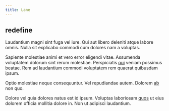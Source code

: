 ```yaml
---
title: Lane
---
```


## redefine

Laudantium magni sint fuga vel iure. Qui aut libero deleniti atque labore omnis. Nulla sit explicabo commodi cum dolores nam a voluptas.

Sapiente molestiae animi et vero error eligendi vitae. Assumenda voluptatem dolorum sint rerum molestiae. Perspiciatis [qui](/eos/est/autem/steel_national.md) veniam possimus beatae. Rem ad laudantium commodi voluptatem rem quaerat quibusdam ipsum.

Optio molestiae neque consequuntur. Vel repudiandae autem. Dolorem [ab](/dolore/odio/dignissimos/quo/albania_alliance_silver.md) non quo.

Dolore vel quia dolores natus est id ipsum. Voluptas laboriosam [quos](/facere/adipisci/practical_plastic_sausages.md) ut eius dolorem officia mollitia dolore in. Non ut adipisci laudantium.
